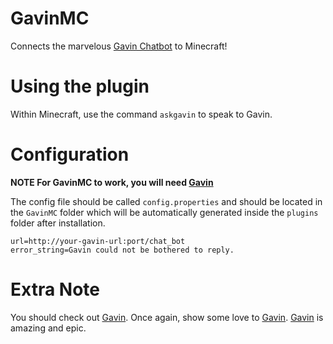 # GavinMC
Connects the marvelous [Gavin Chatbot](https://github.com/Gavin-Development) to Minecraft!

# Using the plugin

Within Minecraft, use the command `askgavin` to speak to Gavin.

# Configuration

**NOTE For GavinMC to work, you will need [Gavin](https://github.com/Gavin-Development)**

The config file should be called `config.properties` and should be located in the `GavinMC` folder which will be automatically generated inside the `plugins` folder after installation.

```
url=http://your-gavin-url:port/chat_bot
error_string=Gavin could not be bothered to reply.
```

# Extra Note

You should check out [Gavin](https://github.com/Gavin-Development).
Once again, show some love to [Gavin](https://github.com/Gavin-Development). [Gavin](https://github.com/Gavin-Development) is amazing and epic.
